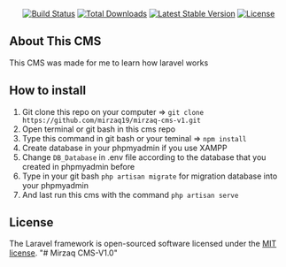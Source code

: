 <p align="center">
<a href="https://travis-ci.org/laravel/framework"><img src="https://travis-ci.org/laravel/framework.svg" alt="Build Status"></a>
<a href="https://packagist.org/packages/laravel/framework"><img src="https://poser.pugx.org/laravel/framework/d/total.svg" alt="Total Downloads"></a>
<a href="https://packagist.org/packages/laravel/framework"><img src="https://poser.pugx.org/laravel/framework/v/stable.svg" alt="Latest Stable Version"></a>
<a href="https://packagist.org/packages/laravel/framework"><img src="https://poser.pugx.org/laravel/framework/license.svg" alt="License"></a>
</p>

## About This CMS
This CMS was made for me to learn how laravel works

## How to install 
1. Git clone this repo on your computer => `git clone https://github.com/mirzaq19/mirzaq-cms-v1.git`
2. Open terminal or git bash in this cms repo
3. Type this command in git bash or your teminal => `npm install`
4. Create database in your phpmyadmin if you use XAMPP
5. Change `DB_Database` in .env file according to the database that you created in phpmyadmin before
6. Type in your git bash `php artisan migrate` for migration database into your phpmyadmin
7. And last run this cms with the command `php artisan serve`

## License

The Laravel framework is open-sourced software licensed under the [MIT license](https://opensource.org/licenses/MIT).
"# Mirzaq CMS-V1.0" 
